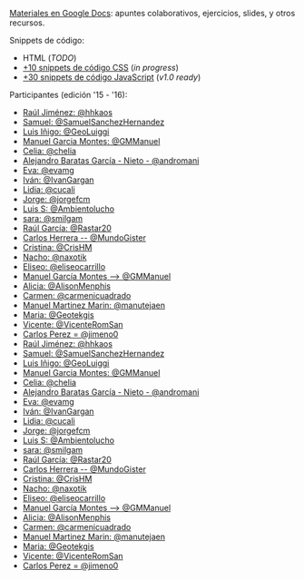 [Materiales en Google Docs](https://docs.google.com/document/d/1OeaXZEpm1gZGMmU0Ivsy9EWVVv3Gh1Dm8iCxSQkGT-A/edit?usp=sharing): apuntes colaborativos, ejercicios, slides, y otros recursos.

Snippets de código:
* HTML (*TODO*)
* [+10 snippets de código CSS](http://hhkaos.github.io/master-esri/codigo/css/) (*in progress*)
* [+30 snippets de código JavaScript](http://hhkaos.github.io/master-esri/codigo/js/) (*v1.0 ready*)

Participantes (edición '15 - '16):
* [Raúl Jiménez: @hhkaos](https://github.com/hhkaos)
* [Samuel: @SamuelSanchezHernandez](https://github.com/SamuelSanchezHernandez)
* [Luis Iñigo: @GeoLuiggi](https://github.com/GeoLuiggi)
* [Manuel Garcia Montes: @GMManuel](https://github.com/GMManuel)
* [Celia: @chelia](https://github.com/chelia)
* [Alejandro Baratas García - Nieto - @andromani](https://github.com/jandromani)
* [Eva: @evamg](https://github.com/evamg)
* [Iván: @IvanGargan](https://github.com/IvanGargan)
* [Lidia: @cucali](https://github.com/cucali)
* [Jorge: @jorgefcm](https://github.com/jorgefcm)
* [Luis S: @Ambientolucho](https://github.com/Ambientolucho)
* [sara: @smilgam](https://github.com/smilgam)
* [Raúl García: @Rastar20](https://github.com/Rastar20)
* [Carlos Herrera  -- @MundoGister](https://github.com/MundoGister)
* [Cristina: @CrisHM](https://github.com/CrisHM)
* [Nacho: @naxotik](https://github.com/naxotik)
* [Eliseo: @eliseocarrillo](https://github.com/eliseocarrillo)
* [Manuel García Montes --> @GMManuel](https://github.com/GMManuel)
* [Alicia: @AlisonMenphis](https://github.com/AlisonMenphis)
* [Carmen: @carmenicuadrado](https://github.com/carmenicuadrado)
* [Manuel Martinez Marin: @manutejaen](https://github.com/manutejaen)
* [Maria: @Geotekgis](https://github.com/Geotekgis)
* [Vicente: @VicenteRomSan](https://github.com/VicenteRomSan)
* [Carlos Perez = @jimeno0](https://github.com/jimeno0)
* [Raúl Jiménez: @hhkaos](https://github.com/hhkaos)
* [Samuel: @SamuelSanchezHernandez](https://github.com/SamuelSanchezHernandez)
* [Luis Iñigo: @GeoLuiggi](https://github.com/GeoLuiggi)
* [Manuel Garcia Montes: @GMManuel](https://github.com/GMManuel)
* [Celia: @chelia](https://github.com/chelia)
* [Alejandro Baratas García - Nieto - @andromani](https://github.com/jandromani)
* [Eva: @evamg](https://github.com/evamg)
* [Iván: @IvanGargan](https://github.com/IvanGargan)
* [Lidia: @cucali](https://github.com/cucali)
* [Jorge: @jorgefcm](https://github.com/jorgefcm)
* [Luis S: @Ambientolucho](https://github.com/Ambientolucho)
* [sara: @smilgam](https://github.com/smilgam)
* [Raúl García: @Rastar20](https://github.com/Rastar20)
* [Carlos Herrera  -- @MundoGister](https://github.com/MundoGister)
* [Cristina: @CrisHM](https://github.com/CrisHM)
* [Nacho: @naxotik](https://github.com/naxotik)
* [Eliseo: @eliseocarrillo](https://github.com/eliseocarrillo)
* [Manuel García Montes --> @GMManuel](https://github.com/GMManuel)
* [Alicia: @AlisonMenphis](https://github.com/AlisonMenphis)
* [Carmen: @carmenicuadrado](https://github.com/carmenicuadrado)
* [Manuel Martinez Marin: @manutejaen](https://github.com/manutejaen)
* [Maria: @Geotekgis](https://github.com/Geotekgis)
* [Vicente: @VicenteRomSan](https://github.com/VicenteRomSan)
* [Carlos Perez = @jimeno0](https://github.com/jimeno0)
